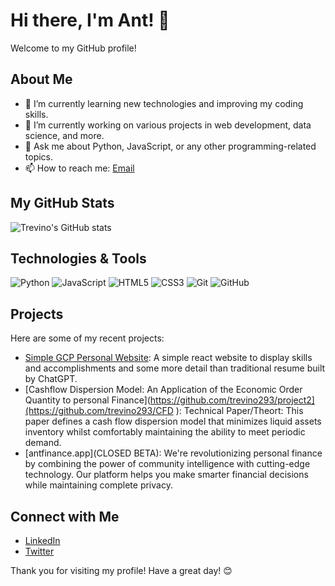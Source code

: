 # Hi there, I'm Ant! 👋

Welcome to my GitHub profile!

## About Me

- 🌱 I’m currently learning new technologies and improving my coding skills.
- 💼 I’m currently working on various projects in web development, data science, and more.
- 💬 Ask me about Python, JavaScript, or any other programming-related topics.
- 📫 How to reach me: [Email](trevino293@gmail.com)

## My GitHub Stats

![Trevino's GitHub stats](https://github-readme-stats.vercel.app/api?username=trevino293&show_icons=true&theme=radical)

## Technologies & Tools

![Python](https://img.shields.io/badge/-Python-333333?style=flat&logo=python)
![JavaScript](https://img.shields.io/badge/-JavaScript-333333?style=flat&logo=javascript)
![HTML5](https://img.shields.io/badge/-HTML5-333333?style=flat&logo=html5)
![CSS3](https://img.shields.io/badge/-CSS3-333333?style=flat&logo=css3)
![Git](https://img.shields.io/badge/-Git-333333?style=flat&logo=git)
![GitHub](https://img.shields.io/badge/-GitHub-333333?style=flat&logo=github)

## Projects

Here are some of my recent projects:

- [Simple GCP Personal Website](https://github.com/trevino293/react-professional-website-ChatGPT): A simple react website to display skills and accomplishments and some more detail than traditional resume built by ChatGPT.
- [Cashflow Dispersion Model: An Application of the Economic Order Quantity to personal Finance](https://github.com/trevino293/project2](https://github.com/trevino293/CFD ): Technical Paper/Theort: This paper defines a cash flow dispersion model that minimizes liquid assets inventory whilst comfortably maintaining the ability to meet periodic demand.
- [antfinance.app](CLOSED BETA): We're revolutionizing personal finance by combining the power of community intelligence with cutting-edge technology. Our platform helps you make smarter financial decisions while maintaining complete privacy.

## Connect with Me

- [LinkedIn](https://www.linkedin.com/in/anthony-trevinoo)
- [Twitter](https://twitter.com/antfinanceapp)

Thank you for visiting my profile! Have a great day! 😊
